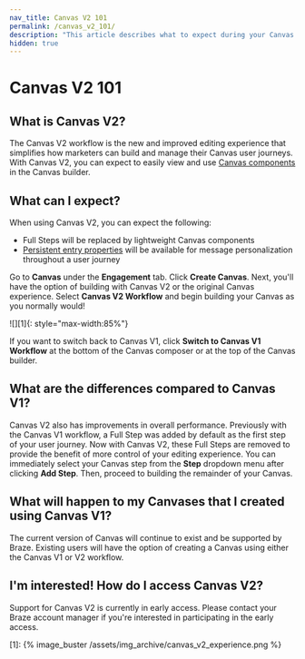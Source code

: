 ```yaml
---
nav_title: Canvas V2 101
permalink: /canvas_v2_101/
description: "This article describes what to expect during your Canvas V2 experience, such as differences between Canvas V1 and V2."
hidden: true
---
```


# Canvas V2 101

## What is Canvas V2?

The Canvas V2 workflow is the new and improved editing experience that simplifies how marketers can build and manage their Canvas user journeys. With Canvas V2, you can expect to easily view and use [Canvas components]({{site.baseurl}}/user_guide/engagement_tools/canvas/canvas_components) in the Canvas builder. 

## What can I expect?

When using Canvas V2, you can expect the following:
* Full Steps will be replaced by lightweight Canvas components
* [Persistent entry properties]({{site.baseurl}}/user_guide/engagement_tools/canvas/create_a_canvas/canvas_persistent_entry_properties/) will be available for message personalization throughout a user journey

Go to **Canvas** under the **Engagement** tab. Click <i class="fas fa-plus"></i> **Create Canvas**. Next, you'll have the option of building with Canvas V2 or the original Canvas experience. Select **Canvas V2 Workflow** and begin building your Canvas as you normally would!

![][1]{: style="max-width:85%"}

If you want to switch back to Canvas V1, click **Switch to Canvas V1 Workflow** at the bottom of the Canvas composer or at the top of the Canvas builder.

## What are the differences compared to Canvas V1?

Canvas V2 also has improvements in overall performance. Previously with the Canvas V1 workflow, a Full Step was added by default as the first step of your user journey. Now with Canvas V2, these Full Steps are removed to provide the benefit of more control of your editing experience. You can immediately select your Canvas step from the **Step** dropdown menu after clicking <i class="fas fa-plus"></i> **Add Step**. Then, proceed to building the remainder of your Canvas. 

## What will happen to my Canvases that I created using Canvas V1?

The current version of Canvas will continue to exist and be supported by Braze. Existing users will have the option of creating a Canvas using either the Canvas V1 or V2 workflow.

## I'm interested! How do I access Canvas V2?

Support for Canvas V2 is currently in early access. Please contact your Braze account manager if you're interested in participating in the early access.

[1]: {% image_buster /assets/img_archive/canvas_v2_experience.png %}